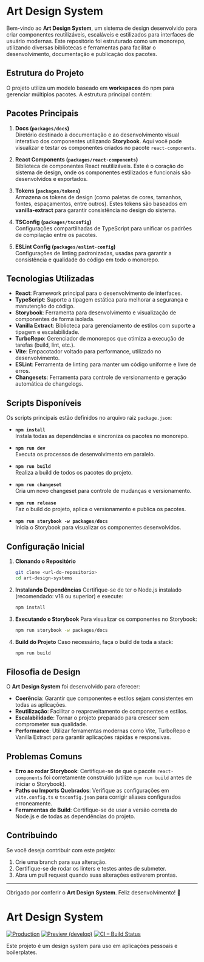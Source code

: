 # Art Design System

Bem-vindo ao **Art Design System**, um sistema de design desenvolvido para criar componentes reutilizáveis, escaláveis e estilizados para interfaces de usuário modernas. Este repositório foi estruturado como um monorepo, utilizando diversas bibliotecas e ferramentas para facilitar o desenvolvimento, documentação e publicação dos pacotes.

## Estrutura do Projeto

O projeto utiliza um modelo baseado em **workspaces** do npm para gerenciar múltiplos pacotes. A estrutura principal contém:


## Pacotes Principais

1. **Docs (`packages/docs`)**  
   Diretório destinado à documentação e ao desenvolvimento visual interativo dos componentes utilizando **Storybook**. Aqui você pode visualizar e testar os componentes criados no pacote `react-components`.

2. **React Components (`packages/react-components`)**  
   Biblioteca de componentes React reutilizáveis. Este é o coração do sistema de design, onde os componentes estilizados e funcionais são desenvolvidos e exportados.

3. **Tokens (`packages/tokens`)**  
   Armazena os tokens de design (como paletas de cores, tamanhos, fontes, espaçamentos, entre outros). Estes tokens são baseados em **vanilla-extract** para garantir consistência no design do sistema.

4. **TSConfig (`packages/tsconfig`)**  
   Configurações compartilhadas de TypeScript para unificar os padrões de compilação entre os pacotes.

5. **ESLint Config (`packages/eslint-config`)**  
   Configurações de linting padronizadas, usadas para garantir a consistência e qualidade do código em todo o monorepo.

## Tecnologias Utilizadas

- **React**: Framework principal para o desenvolvimento de interfaces.
- **TypeScript**: Suporte a tipagem estática para melhorar a segurança e manutenção do código.
- **Storybook**: Ferramenta para desenvolvimento e visualização de componentes de forma isolada.
- **Vanilla Extract**: Biblioteca para gerenciamento de estilos com suporte a tipagem e escalabilidade.
- **TurboRepo**: Gerenciador de monorepos que otimiza a execução de tarefas (build, lint, etc.).
- **Vite**: Empacotador voltado para performance, utilizado no desenvolvimento.
- **ESLint**: Ferramenta de linting para manter um código uniforme e livre de erros.
- **Changesets**: Ferramenta para controle de versionamento e geração automática de changelogs.

## Scripts Disponíveis

Os scripts principais estão definidos no arquivo raiz `package.json`:

- **`npm install`**  
  Instala todas as dependências e sincroniza os pacotes no monorepo.

- **`npm run dev`**  
  Executa os processos de desenvolvimento em paralelo.

- **`npm run build`**  
  Realiza a build de todos os pacotes do projeto.

- **`npm run changeset`**  
  Cria um novo changeset para controle de mudanças e versionamento.

- **`npm run release`**  
  Faz o build do projeto, aplica o versionamento e publica os pacotes.

- **`npm run storybook -w packages/docs`**  
  Inicia o Storybook para visualizar os componentes desenvolvidos.

## Configuração Inicial

1. **Clonando o Repositório**
   ```bash
   git clone <url-do-repositorio>
   cd art-design-systems
   ```

2. **Instalando Dependências**
   Certifique-se de ter o Node.js instalado (recomendado: v18 ou superior) e execute:
   ```bash
   npm install
   ```

3. **Executando o Storybook**
   Para visualizar os componentes no Storybook:
   ```bash
   npm run storybook -w packages/docs
   ```

4. **Build do Projeto**
   Caso necessário, faça o build de toda a stack:
   ```bash
   npm run build
   ```

## Filosofia de Design

O **Art Design System** foi desenvolvido para oferecer:
- **Coerência**: Garantir que componentes e estilos sejam consistentes em todas as aplicações.
- **Reutilização**: Facilitar o reaproveitamento de componentes e estilos.
- **Escalabilidade**: Tornar o projeto preparado para crescer sem comprometer sua qualidade.
- **Performance**: Utilizar ferramentas modernas como Vite, TurboRepo e Vanilla Extract para garantir aplicações rápidas e responsivas.

## Problemas Comuns

- **Erro ao rodar Storybook**: Certifique-se de que o pacote `react-components` foi corretamente construído (utilize `npm run build` antes de iniciar o Storybook).
- **Paths ou Imports Quebrados**: Verifique as configurações em `vite.config.ts` e `tsconfig.json` para corrigir aliases configurados erroneamente.
- **Ferramentas de Build**: Certifique-se de usar a versão correta do Node.js e de todas as dependências do projeto.

## Contribuindo

Se você deseja contribuir com este projeto:
1. Crie uma branch para sua alteração.
2. Certifique-se de rodar os linters e testes antes de submeter.
3. Abra um pull request quando suas alterações estiverem prontas.

---

Obrigado por conferir o **Art Design System**. Feliz desenvolvimento! 🚀



























# Art Design System

[![Production](https://img.shields.io/badge/Production-online-22c55e?style=flat&logo=vercel&logoColor=white)](https://art-design-system.vercel.app)
[![Preview (develop)](https://img.shields.io/badge/Preview-develop-facc15?style=flat&logo=vercel&logoColor=black)](https://art-design-system-develop.vercel.app)
[![CI – Build Status](https://github.com/arturribeiro01/art-design-system/actions/workflows/ci.yml/badge.svg)](https://github.com/arturribeiro01/art-design-system/actions/workflows/ci.yml)

Este projeto é um design system para uso em aplicações pessoais e boilerplates.